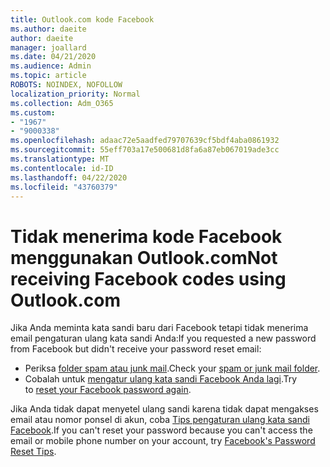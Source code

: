 ```yaml
---
title: Outlook.com kode Facebook
ms.author: daeite
author: daeite
manager: joallard
ms.date: 04/21/2020
ms.audience: Admin
ms.topic: article
ROBOTS: NOINDEX, NOFOLLOW
localization_priority: Normal
ms.collection: Adm_O365
ms.custom:
- "1967"
- "9000338"
ms.openlocfilehash: adaac72e5aadfed79707639cf5bdf4aba0861932
ms.sourcegitcommit: 55eff703a17e500681d8fa6a87eb067019ade3cc
ms.translationtype: MT
ms.contentlocale: id-ID
ms.lasthandoff: 04/22/2020
ms.locfileid: "43760379"
---
```

# <a name="not-receiving-facebook-codes-using-outlookcom"></a><span data-ttu-id="acd34-102">Tidak menerima kode Facebook menggunakan Outlook.com</span><span class="sxs-lookup"><span data-stu-id="acd34-102">Not receiving Facebook codes using Outlook.com</span></span>

<span data-ttu-id="acd34-103">Jika Anda meminta kata sandi baru dari Facebook tetapi tidak menerima email pengaturan ulang kata sandi Anda:</span><span class="sxs-lookup"><span data-stu-id="acd34-103">If you requested a new password from Facebook but didn't receive your password reset email:</span></span>

- <span data-ttu-id="acd34-104">Periksa [folder spam atau junk mail](https://outlook.live.com/mail/junkemail).</span><span class="sxs-lookup"><span data-stu-id="acd34-104">Check your [spam or junk mail folder](https://outlook.live.com/mail/junkemail).</span></span>
- <span data-ttu-id="acd34-105">Cobalah untuk [mengatur ulang kata sandi Facebook Anda lagi](https://aka.ms/facebook-password-reset).</span><span class="sxs-lookup"><span data-stu-id="acd34-105">Try to [reset your Facebook password again](https://aka.ms/facebook-password-reset).</span></span>

<span data-ttu-id="acd34-106">Jika Anda tidak dapat menyetel ulang sandi karena tidak dapat mengakses email atau nomor ponsel di akun, coba [Tips pengaturan ulang kata sandi Facebook](https://aka.ms/facebook-password-help).</span><span class="sxs-lookup"><span data-stu-id="acd34-106">If you can't reset your password because you can't access the email or mobile phone number on your account, try [Facebook's Password Reset Tips](https://aka.ms/facebook-password-help).</span></span>